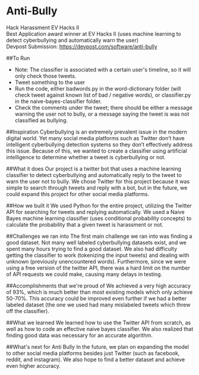 # Anti-Bully
Hack Harassment EV Hacks II  
Best Application award winner at EV Hacks II (uses machine learning to detect cyberbullying and automatically warn the user)  
Devpost Submission: https://devpost.com/software/anti-bully

##To Run
- Note: The classifier is associated with a certain user's timeline, so it will only check those tweets.
- Tweet something to the user
- Run the code, either badwords.py in the word-dictionary folder (will check tweet against known list of bad / negative words), or classifier.py in the naive-bayes-classifier folder. 
- Check the comments under the tweet; there should be either a message warning the user not to bully, or a message saying the tweet is was not classified as bullying. 

##Inspiration
Cyberbullying is an extremely prevalent issue in the modern digital world. Yet many social media platforms such as Twitter don’t have intelligent cyberbullying detection systems so they don’t effectively address this issue. Because of this, we wanted to create a classifier using artificial intelligence to determine whether a tweet is cyberbullying or not.

##What it does
Our project is a twitter bot that uses a machine learning classifier to detect cyberbullying and automatically reply to the tweet to warn the user not to bully. We chose Twitter for this project because it was simple to search through tweets and reply with a bot, but in the future, we could expand this project for other social media platforms.

##How we built it
We used Python for the entire project, utilizing the Twitter API for searching for tweets and replying automatically. We used a Naive Bayes machine learning classifier (uses conditional probability concepts) to calculate the probability that a given tweet is harassment or not.

##Challenges we ran into
The first main challenge we ran into was finding a good dataset. Not many well labeled cyberbullying datasets exist, and we spent many hours trying to find a good dataset. We also had difficulty getting the classifier to work (tokenizing the input tweets) and dealing with unknown (previously unencountered words). Furthermore, since we were using a free version of the twitter API, there was a hard limit on the number of API requests we could make, causing many delays in testing.

##Accomplishments that we're proud of
We achieved a very high accuracy of 93%, which is much better than most existing models which only achieve 50-70%. This accuracy could be improved even further if we had a better labeled dataset (the one we used had many mislabeled tweets which threw off the classifier).

##What we learned
We learned how to use the Twitter API from scratch, as well as how to code an effective naive bayes classifier. We also realized that finding good data was necessary for an accurate algorithm.

##What's next for Anti Bully
In the future, we plan on expanding the model to other social media platforms besides just Twitter (such as facebook, reddit, and instagram). We also hope to find a better dataset and achieve even higher accuracy.
